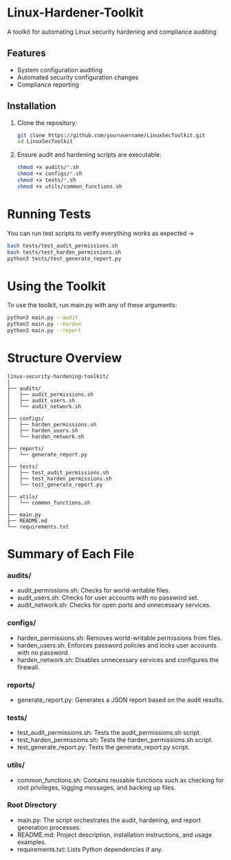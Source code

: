 # Linux-Hardener-Toolkit
A toolkit for automating Linux security hardening and compliance auditing
## Features
- System configuration auditing
- Automated security configuration changes
- Compliance reporting
## Installation
1. Clone the repository:
   
   ```bash
   git clone https://github.com/yourusername/LinuxSecToolkit.git
   cd LinuxSecToolkit
   ```
2. Ensure audit and hardening scripts are executable:
   ```bash
   chmod +x audits/*.sh
   chmod +x configs/*.sh
   chmod +x tests/*.sh
   chmod +x utils/common_functions.sh
   ```
# Running Tests
You can run test scripts to verify everything works as expected ->
```bash
bash tests/test_audit_permissions.sh
bash tests/test_harden_permissions.sh
python3 tests/test_generate_report.py
```
# Using the Toolkit
To use the toolkit, run main.py with any of these arguments:
```bash
python3 main.py --audit
python3 main.py --harden
python3 main.py --report
```
# Structure Overview
```
linux-security-hardening-toolkit/
│
├── audits/
│   ├── audit_permissions.sh
│   ├── audit_users.sh
│   └── audit_network.sh
│
├── configs/
│   ├── harden_permissions.sh
│   ├── harden_users.sh
│   └── harden_network.sh
│
├── reports/
│   └── generate_report.py
│
├── tests/
│   ├── test_audit_permissions.sh
│   ├── test_harden_permissions.sh
│   └── test_generate_report.py
│
├── utils/
│   └── common_functions.sh
│
├── main.py
├── README.md
└── requirements.txt
```
# Summary of Each File
### audits/
- audit_permissions.sh: Checks for world-writable files.
- audit_users.sh: Checks for user accounts with no password set.
- audit_network.sh: Checks for open ports and unnecessary services.
### configs/
- harden_permissions.sh: Removes world-writable permissions from files.
- harden_users.sh: Enforces password policies and locks user accounts with no password.
- harden_network.sh: Disables unnecessary services and configures the firewall.
### reports/
- generate_report.py: Generates a JSON report based on the audit results.
### tests/
- test_audit_permissions.sh: Tests the audit_permissions.sh script.
- test_harden_permissions.sh: Tests the harden_permissions.sh script.
- test_generate_report.py: Tests the generate_report.py script.
### utils/
- common_functions.sh: Contains reusable functions such as checking for root privileges, logging messages, and backing up files.
### Root Directory
- main.py: The script orchestrates the audit, hardening, and report generation processes.
- README.md: Project description, installation instructions, and usage examples.
- requirements.txt: Lists Python dependencies if any.
